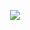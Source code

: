 <p align='center'>
    <a href='https://github.com/helmimarif'>
        <img src="https://github-readme-stats.vercel.app/api/top-langs/?username=helmimarif&layout=compact&theme=github_dark&hide_border=true"/>
    </a>
</p>
